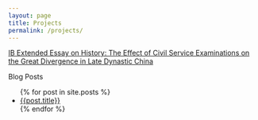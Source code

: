 ```yaml
---
layout: page
title: Projects
permalink: /projects/
---
```



[IB Extended Essay on History: The Effect of Civil Service Examinations on the Great Divergence in Late Dynastic China](http://shamikh.me/ee.pdf)

Blog Posts 
<ul>
  {% for post in site.posts %}
    <li>
      <a href="{{site.baseurl}}{{ post.url }}">{{post.title}}</a>
    </li>
  {% endfor %}
</ul>